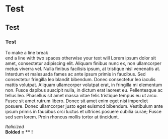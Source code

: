 # Test
## Test
### Test
To make a line break  
end a line with two spaces
otherwise your text will Lorem ipsum dolor sit amet, consectetur adipiscing elit. Aliquam finibus nunc ex, non ullamcorper metus viverra vel. Nulla finibus facilisis ipsum, at tristique nisl venenatis at. Interdum et malesuada fames ac ante ipsum primis in faucibus. Sed consectetur fringilla leo blandit bibendum. Donec consectetur leo iaculis mattis volutpat. Aliquam ullamcorper volutpat erat, in fringilla mi elementum non. Fusce dapibus suscipit nulla, in dictum erat laoreet eu. Pellentesque ac tellus leo. Phasellus sit amet massa vitae felis tristique tempus eu ut arcu. Fusce sit amet rutrum libero. Donec sit amet enim eget nisi imperdiet posuere. Donec ullamcorper justo eget euismod bibendum. Vestibulum ante ipsum primis in faucibus orci luctus et ultrices posuere cubilia curae; Fusce sed sem lorem. Proin rhoncus mollis tortor at tincidunt.


*Italicized*  
**Bolded = ** !**